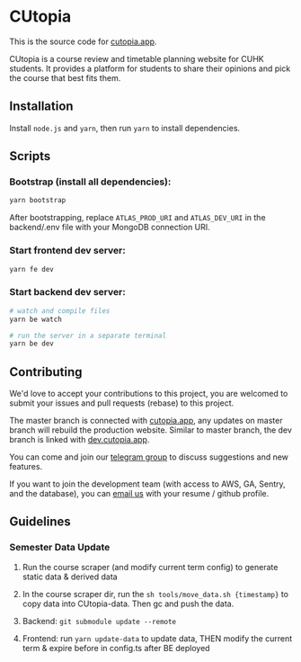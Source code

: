 # CUtopia
This is the source code for [cutopia.app](cutopia.app).

CUtopia is a course review and timetable planning website for CUHK students. It provides a platform for students to share their opinions and pick the course that best fits them.

## Installation

Install `node.js` and `yarn`, then run `yarn` to install dependencies.

## Scripts

### Bootstrap (install all dependencies):

```bash
yarn bootstrap
```

After bootstrapping, replace `ATLAS_PROD_URI` and `ATLAS_DEV_URI` in the backend/.env file with your MongoDB connection URI.

### Start frontend dev server:

```bash
yarn fe dev
```

### Start backend dev server:

```bash
# watch and compile files
yarn be watch

# run the server in a separate terminal
yarn be dev
```

## Contributing

We'd love to accept your contributions to this project, you are welcomed to submit your issues and pull requests (rebase) to this project.

The master branch is connected with [cutopia.app](cutopia.app), any updates on master branch will rebuild the production website. Similar to master branch, the dev branch is linked with [dev.cutopia.app](dev.cutopia.app).

You can come and join our [telegram group](https://t.me/+Al8YBqRRLxg1Yzll) to discuss suggestions and new features.

If you want to join the development team (with access to AWS, GA, Sentry, and the database), you can [email us](mailto::cutopia.app@gmail.com) with your resume / github profile.

## Guidelines

### Semester Data Update
1. Run the course scraper (and modify current term config) to generate static data & derived data

2. In the course scraper dir, run the `sh tools/move_data.sh {timestamp}` to copy data into CUtopia-data. Then gc and push the data.

3. Backend: `git submodule update --remote`

4. Frontend: run `yarn update-data` to update data, THEN modify the current term & expire before in config.ts after BE deployed
